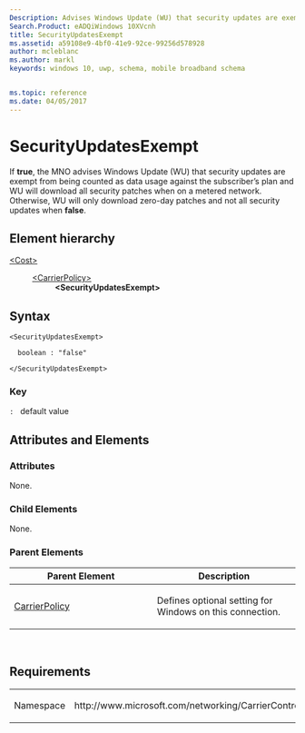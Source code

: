 ```yaml
---
Description: Advises Windows Update (WU) that security updates are exempt from being counted as data usage against the subscriber’s plan.
Search.Product: eADQiWindows 10XVcnh
title: SecurityUpdatesExempt
ms.assetid: a59108e9-4bf0-41e9-92ce-99256d578928
author: mcleblanc
ms.author: markl
keywords: windows 10, uwp, schema, mobile broadband schema


ms.topic: reference
ms.date: 04/05/2017
---
```


# SecurityUpdatesExempt


If **true**, the MNO advises Windows Update (WU) that security updates are exempt from being counted as data usage against the subscriber’s plan and WU will download all security patches when on a metered network. Otherwise, WU will only download zero-day patches and not all security updates when **false**.

## Element hierarchy

<dl>
<dt><a href="element-cost.md">&lt;Cost&gt;</a></dt>
<dd>
<dl>
<dt><a href="element-carrierpolicy.md">&lt;CarrierPolicy&gt;</a></dt>
<dd><b>&lt;SecurityUpdatesExempt&gt;</b></dd>
</dl>
</dd>
</dl>

## Syntax

``` syntax
<SecurityUpdatesExempt>

  boolean : "false"

</SecurityUpdatesExempt>
```

### Key

`:`   default value
## Attributes and Elements


### Attributes

None.

### Child Elements

None.

### Parent Elements

<table>
<colgroup>
<col width="50%" />
<col width="50%" />
</colgroup>
<thead>
<tr class="header">
<th>Parent Element</th>
<th>Description</th>
</tr>
</thead>
<tbody>
<tr class="odd">
<td><a href="element-carrierpolicy.md">CarrierPolicy</a> </td>
<td><p>Defines optional setting for Windows on this connection.</p></td>
</tr>
</tbody>
</table>

 

## Requirements

<table>
<colgroup>
<col width="50%" />
<col width="50%" />
</colgroup>
<tbody>
<tr class="odd">
<td><p>Namespace</p></td>
<td><p>http://www.microsoft.com/networking/CarrierControl/DUSM/v1</p></td>
</tr>
</tbody>
</table>

 

 



